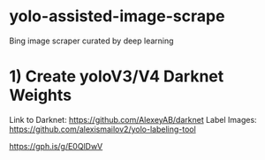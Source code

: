 # yolo-assisted-image-scrape
Bing image scraper curated by deep learning

# 1) Create yoloV3/V4 Darknet Weights 
Link to Darknet: https://github.com/AlexeyAB/darknet
Label Images: https://github.com/alexismailov2/yolo-labeling-tool

https://gph.is/g/E0QlDwV

